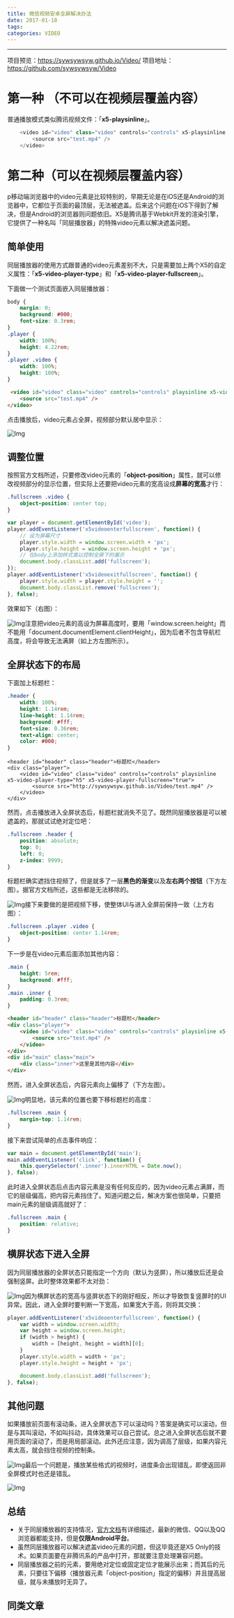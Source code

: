```yaml
---
title: 微信视频安卓全屏解决办法
date: 2017-01-18
tags:
categories: VIDEO
---
```

------

项目预览：https://sywsywsyw.github.io/Video/
项目地址：https://github.com/sywsywsyw/Video

<!-- more -->

# 第一种 （不可以在视频层覆盖内容）

普通播放模式类似腾讯视频文件：「**x5-playsinline**」。

```js
    <video id="video" class="video" controls="controls" x5-playsinline >
        <source src="test.mp4" />
    </video>
```

# 第二种（可以在视频层覆盖内容）

p移动端浏览器中的video元素是比较特别的，早期无论是在iOS还是Android的浏览器中，它都位于页面的最顶层，无法被遮盖。后来这个问题在iOS下得到了解决，但是Android的浏览器则问题依旧。X5是腾讯基于Webkit开发的渲染引擎，它提供了一种名叫「同层播放器」的特殊video元素以解决遮盖问题。

## 简单使用

同层播放器的使用方式跟普通的video元素差别不大，只是需要加上两个X5的自定义属性：「**x5-video-player-type**」和「**x5-video-player-fullscreen**」。

下面做一个测试页面嵌入同层播放器：

```css
body {
    margin: 0;
    background: #000;
    font-size: 0.3rem;
}
.player {
    width: 100%;
    height: 4.22rem;
}
.player .video {
    width: 100%;
    height: 100%;
}
```
```html
 <video id="video" class="video" controls="controls" playsinline x5-video-player-type="h5" x5-video-player-fullscreen="true">
    <source src="test.mp4" />
</video>
```
点击播放后，video元素占全屏，视频部分默认居中显示：

![Img](http://pic1.zhimg.com/v2-eb869701403674a55da0f73d7f1600b4_b.jpg)

## 调整位置

按照官方文档所述，只要修改video元素的「**object-position**」属性，就可以修改视频部分的显示位置，但实际上还要把video元素的宽高设成**屏幕的宽高**才行：

```css
.fullscreen .video {
    object-position: center top;
}
```
```js
var player = document.getElementById('video');
player.addEventListener('x5videoenterfullscreen', function() {
    // 设为屏幕尺寸
    player.style.width = window.screen.width + 'px';
    player.style.height = window.screen.height + 'px';
    // 在body上添加样式类以控制全屏下的展示
    document.body.classList.add('fullscreen');
});
player.addEventListener('x5videoexitfullscreen', function() {
    player.style.width = player.style.height = '';
    document.body.classList.remove('fullscreen');
}, false);
```
效果如下（右图）：

![Img](http://pic2.zhimg.com/v2-b0b27afc9b06694f4abbbf3b4bbaeeb9_b.jpg)注意把video元素的高设为屏幕高度时，要用「window.screen.height」而不能用「document.documentElement.clientHeight」，因为后者不包含导航栏高度，将会导致无法满屏（如上方左图所示）。

## 全屏状态下的布局

下面加上标题栏：
```css
.header {
    width: 100%;
    height: 1.14rem;
    line-height: 1.14rem;
    background: #fff;
    font-size: 0.36rem;
    text-align: center;
    color: #000;
}
```
```htnk
<header id="header" class="header">标题栏</header>
<div class="player">
    <video id="video" class="video" controls="controls" playsinline x5-video-player-type="h5" x5-video-player-fullscreen="true">
        <source src="http://sywsywsyw.github.io/Video/test.mp4" />
    </video>
</div>
```
然而，点击播放进入全屏状态后，标题栏就消失不见了。既然同层播放器是可以被遮盖的，那就试试绝对定位吧：

```css
.fullscreen .header {
    position: absolute;
    top: 0;
    left: 0;
    z-index: 9999;
}
```
标题栏确实遮挡住视频了，但是就多了一层**黑色的渐变**以及**左右两个按钮**（下方左图）。据官方文档所述，这些都是无法移除的。

![Img](http://pic3.zhimg.com/v2-7f05f4a825d8c9138d15f8df1e0055ce_b.jpg)接下来要做的是把视频下移，使整体UI与进入全屏前保持一致（上方右图）：

```css
.fullscreen .player .video {
    object-position: center 1.14rem;
}
```
下一步是在video元素后面添加其他内容：
```css
.main {
    height: 5rem;
    background: #fff;
}
.main .inner {
    padding: 0.3rem;
}
```
```html
<header id="header" class="header">标题栏</header>
<div class="player">
    <video id="video" class="video" controls="controls" playsinline x5-video-player-type="h5" x5-video-player-fullscreen="true">
        <source src="test.mp4" />
    </video>
</div>
<div id="main" class="main">
    <div class="inner">这里是其他内容</div>
</div>
```
然而，进入全屏状态后，内容元素向上偏移了（下方左图）。

![Img](http://pic3.zhimg.com/v2-88b10e3a61b1de118f8f691357ae5c62_b.jpg)明显地，该元素的位置也要下移标题栏的高度：
```css
.fullscreen .main {
    margin-top: 1.14rem;
}
```
接下来尝试简单的点击事件响应：
```js
var main = document.getElementById('main');
main.addEventListener('click', function() {
    this.querySelector('.inner').innerHTML = Date.now();
}, false);
```
此时进入全屏状态后点击内容元素是没有任何反应的，因为video元素占满屏，而它的层级偏高，把内容元素挡住了。知道问题之后，解决方案也很简单，只要把main元素的层级调高就好了：
```css
.fullscreen .main {
    position: relative;
}
```

## 横屏状态下进入全屏

因为同层播放器的全屏状态只能指定一个方向（默认为竖屏），所以播放后还是会强制竖屏。此时整体效果都不太对劲：

![Img](http://pic4.zhimg.com/v2-5e97ad18326db3d57ae800b1cd9d9677_b.jpg)因为横屏状态的宽高与竖屏状态下的刚好相反，所以才导致恢复竖屏时的UI异常。因此，进入全屏时要判断一下宽高，如果宽大于高，则将其交换：

```js
player.addEventListener('x5videoenterfullscreen', function() {
    var width = window.screen.width;
    var height = window.screen.height;
    if (width > height) {
        width = [height, height = width][0];
    }
    player.style.width = width + 'px';
    player.style.height = height + 'px';

    document.body.classList.add('fullscreen');
}, false);
```
## 其他问题

如果播放前页面有滚动条，进入全屏状态下可以滚动吗？答案是确实可以滚动，但是与其叫滚动，不如叫抖动，具体效果可以自己尝试。总之进入全屏状态后就不要用页面的滚动了，而是用局部滚动。此外还应注意，因为调高了层级，如果内容元素太高，就会挡住视频的控制条。

![Img](http://pic3.zhimg.com/v2-40e725130a28ea56e04e9f7d8888dec2_b.jpg)最后一个问题是，播放某些格式的视频时，进度条会出现错乱，即使返回非全屏模式时也还是错乱。

![Img](http://pic3.zhimg.com/v2-b22d5742b8487d9a1670ccd90e2cc33e_b.jpg)

## 总结

*   关于同层播放器的支持情况，[官方文档](http://link.zhihu.com/?target=https%3A//x5.tencent.com/tbs/guide/video.html)有详细描述，最新的微信、QQ以及QQ浏览器都能支持，但是**仅限Android平台**。
*   虽然同层播放器可以解决遮盖video元素的问题，但这毕竟还是X5 Only的技术。如果页面要在非腾讯系的产品中打开，那就要注意处理兼容问题。
*   同层播放器之前的元素，要用绝对定位或固定定位才能展示出来；而其后的元素，只要往下偏移（播放器元素「object-position」指定的偏移）并且提高层级，就与未播放时无异了。

## 同类文章

<!-- https://x5.tencent.com/tbs/guide/video.html
https://aotu.io/notes/2017/01/11/mobile-video/
https://zhuanlan.zhihu.com/p/27559167
https://segmentfault.com/a/1190000010377156?hmsr=toutiao.io&utm_medium=toutiao.io&utm_source=toutiao.io
https://segmentfault.com/a/1190000008782550
http://taobaofed.org/blog/2016/05/23/video-player/
http://blog.csdn.net/wqs977/article/details/53166887
http://leonshi.com/2015/09/06/mobile-video-play/
https://segmentfault.com/a/1190000006857675 -->
